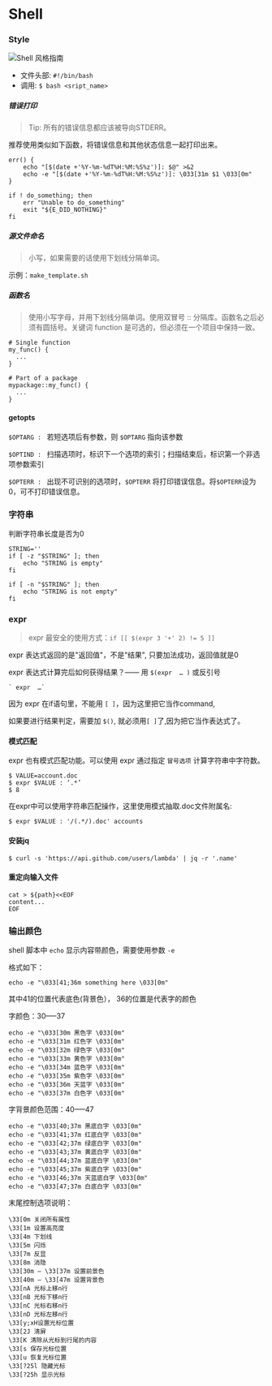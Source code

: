 Shell
====

### Style

![Shell 风格指南](https://zh-google-styleguide.readthedocs.io/en/latest/google-shell-styleguide/contents/)

* 文件头部: `#!/bin/bash`
* 调用: `$ bash <sript_name>`

##### 错误打印

> Tip:
> 所有的错误信息都应该被导向STDERR。

推荐使用类似如下函数，将错误信息和其他状态信息一起打印出来。

```
err() {
    echo "[$(date +'%Y-%m-%dT%H:%M:%S%z')]: $@" >&2
    echo -e "[$(date +'%Y-%m-%dT%H:%M:%S%z')]: \033[31m $1 \033[0m"
}

if ! do_something; then
    err "Unable to do_something"
    exit "${E_DID_NOTHING}"
fi
```

##### 源文件命名

> 小写，如果需要的话使用下划线分隔单词。

示例：`make_template.sh`

##### 函数名

> 使用小写字母，并用下划线分隔单词。使用双冒号 :: 分隔库。函数名之后必须有圆括号。关键词 function 是可选的，但必须在一个项目中保持一致。

```
# Single function
my_func() {
  ...
}

# Part of a package
mypackage::my_func() {
  ...
}
```

#### getopts

`$OPTARG : ` 若短选项后有参数，则 `$OPTARG` 指向该参数

`$OPTIND : ` 扫描选项时，标识下一个选项的索引；扫描结束后，标识第一个非选项参数索引

`$OPTERR : ` 出现不可识别的选项时，`$OPTERR` 将打印错误信息。将`$OPTERR`设为0，可不打印错误信息。

### 字符串

判断字符串长度是否为0

```
STRING=''
if [ -z "$STRING" ]; then 
	echo "STRING is empty" 
fi

if [ -n "$STRING" ]; then 
	echo "STRING is not empty" 
fi
```

### expr

> expr 最安全的使用方式：`if [[ $(expr 3 '+' 2) != 5 ]] `

expr 表达式返回的是"返回值"，不是"结果", 只要加法成功，返回值就是0

expr 表达式计算完后如何获得结果？—— 用 `$(expr  … )` 或反引号 

```
` expr  …`
```

因为 expr 在if语句里，不能用 `[ ]`，因为这里把它当作command, 

如果要进行结果判定，需要加 `$()`, 就必须用`[ ]`了,因为把它当作表达式了。

#### 模式匹配

expr 也有模式匹配功能。可以使用 expr 通过指定 `冒号选项` 计算字符串中字符数。

```
$ VALUE=account.doc
$ expr $VALUE : ‘.*’
$ 8
```
在expr中可以使用字符串匹配操作，这里使用模式抽取.doc文件附属名:

`
$ expr $VALUE : '/(.*/).doc'
accounts
`

	
#### 安装jq

	$ curl -s 'https://api.github.com/users/lambda' | jq -r '.name'

#### 重定向输入文件

```
cat > ${path}<<EOF
content...
EOF
```

### 输出颜色

shell 脚本中 `echo` 显示内容带颜色，需要使用参数 `-e`

格式如下：

```
echo -e "\033[41;36m something here \033[0m"
```

其中41的位置代表底色(背景色）， 36的位置是代表字的颜色

字颜色：30—–37

```
echo -e "\033[30m 黑色字 \033[0m" 
echo -e "\033[31m 红色字 \033[0m" 
echo -e "\033[32m 绿色字 \033[0m" 
echo -e "\033[33m 黄色字 \033[0m" 
echo -e "\033[34m 蓝色字 \033[0m" 
echo -e "\033[35m 紫色字 \033[0m" 
echo -e "\033[36m 天蓝字 \033[0m" 
echo -e "\033[37m 白色字 \033[0m"
```

字背景颜色范围：40—–47

```
echo -e "\033[40;37m 黑底白字 \033[0m" 
echo -e "\033[41;37m 红底白字 \033[0m" 
echo -e "\033[42;37m 绿底白字 \033[0m" 
echo -e "\033[43;37m 黄底白字 \033[0m" 
echo -e "\033[44;37m 蓝底白字 \033[0m" 
echo -e "\033[45;37m 紫底白字 \033[0m" 
echo -e "\033[46;37m 天蓝底白字 \033[0m" 
echo -e "\033[47;37m 白底白字 \033[0m"
```

末尾控制选项说明：

```
\33[0m 关闭所有属性 
\33[1m 设置高亮度 
\33[4m 下划线 
\33[5m 闪烁 
\33[7m 反显 
\33[8m 消隐 
\33[30m — \33[37m 设置前景色 
\33[40m — \33[47m 设置背景色 
\33[nA 光标上移n行 
\33[nB 光标下移n行 
\33[nC 光标右移n行 
\33[nD 光标左移n行 
\33[y;xH设置光标位置 
\33[2J 清屏 
\33[K 清除从光标到行尾的内容 
\33[s 保存光标位置 
\33[u 恢复光标位置 
\33[?25l 隐藏光标 
\33[?25h 显示光标
```